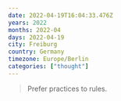 ```yaml
---
date: 2022-04-19T16:04:33.476Z
years: 2022
months: 2022-04
days: 2022-04-19
city: Freiburg
country: Germany
timezone: Europe/Berlin
categories: ["thought"]
---
```

> Prefer practices to rules.
